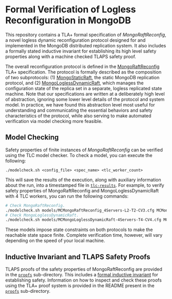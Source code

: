 
# Formal Verification of Logless Reconfiguration in MongoDB

This repository contains a TLA+ formal specification of *MongoRaftReconfig*, a novel logless dynamic reconfiguration protocol designed for and implemented in the MongoDB distributed replication system. It also includes a formally stated inductive invariant for establishing its high level safety properties along with a machine checked TLAPS safety proof.

The overall reconfiguration protocol is defined in the [MongoRaftReconfig](specs/MongoRaftReconfig.tla) TLA+ specification. The protocol is formally described as the composition of two subprotocols: (1) [MongoStaticRaft](specs/MongoStaticRaft.tla), the static MongoDB replication protocol, and (2) [MongoLoglessDynamicRaft](specs/MongoLoglessDynamicRaft.tla), which manages the configuration state of the replica set in a separate, logless replicated state machine. Note that our specifications are written at a deliberately high level of abstraction, ignoring some lower level details of the protocol and system model. In practice,
we have found this abstraction level most useful for understanding
and communicating the essential behaviors and safety characteristics of the protocol, while
also serving to make automated verification via model checking more feasible.


## Model Checking

Safety properties of finite instances of *MongoRaftReconfig* can be verified using the TLC model checker. To check a model, you can execute the following:
```
./modelcheck.sh <config_file> <spec_name> <tlc_worker_count>
```
This will save the results of the execution, along with auxiliary information about the run, into a timestamped file in [`tlc-results`](tlc-results). For example, to verify safety properties of MongoRaftReconfig and MongoLoglessDynamicRaft with 4 TLC workers, you can run the following commands:

```bash
# Check MongoRaftReconfig.
./modelcheck.sh models/MCMongoRaftReconfig_4Servers-L2-T2-CV3.cfg MCMongoRaftReconfig 4
# Check MongoLoglessDynamicRaft.
./modelcheck.sh models/MCMongoLoglessDynamicRaft-4Servers-T4-CV4.cfg MCMongoLoglessDynamicRaft 4
```
These models impose state constraints on both protocols to make the reachable state space finite. Complete verification time, however, will vary depending on the speed of your local machine.

## Inductive Invariant and TLAPS Safety Proofs

TLAPS proofs of the safety properties of MongoRaftReconfig are provided in the [`proofs`](proofs) sub-directory. This includes a [formal inductive invariant](https://github.com/will62794/logless-reconfig/blob/3fe9ef6801c579774149b9dc8122023f738ab9b5/proofs/Defs.tla#L226-L260) for establishing safety. Information on how to inspect and check these proofs using the TLA+ proof system is provided in the README present in the [`proofs`](proofs) sub-directory.

<!-- 
The statement of the main, high level theorems for establishing safety are given in [`proofs/MongoRaftReconfigProofs.tla`](proofs/MongoRaftReconfigProofs.tla). The main inductive invariant used to establish these safety properties is stated as `Ind` in the `Defs.tla` file.  -->




